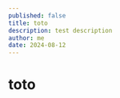 ```yaml
---
published: false
title: toto
description: test description
author: me
date: 2024-08-12
---
```

# toto